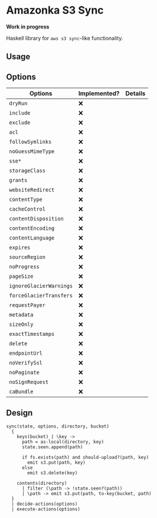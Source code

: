 # Amazonka S3 Sync

**Work in progress**

Haskell library for `aws s3 sync`-like functionality.

## Usage

## Options

| Options | Implemented? | Details |
| --- | --- | --- |
| `dryRun` | :x: | |
| `include`| :x: | |
| `exclude`| :x: | |
| `acl`| :x: | |
| `followSymlinks`| :x: | |
| `noGuessMimeType`| :x: | |
| `sse*`| :x: | |
| `storageClass`| :x: | |
| `grants`| :x: | |
| `websiteRedirect`| :x: | |
| `contentType`| :x: | |
| `cacheControl`| :x: | |
| `contentDisposition`| :x: | |
| `contentEncoding`| :x: | |
| `contentLanguage`| :x: | |
| `expires`| :x: | |
| `sourceRegion`| :x: | |
| `noProgress`| :x: | |
| `pageSize`| :x: | |
| `ignoreGlacierWarnings`| :x: | |
| `forceGlacierTransfers`| :x: | |
| `requestPayer`| :x: | |
| `metadata`| :x: | |
| `sizeOnly`| :x: | |
| `exactTimestamps`| :x: | |
| `delete`| :x: | |
| `endpointUrl`| :x: | |
| `noVerifySsl`| :x: | |
| `noPaginate`| :x: | |
| `noSignRequest`| :x: | |
| `caBundle`| :x: | |

## Design

```
sync(state, options, directory, bucket)
  {
    keys(bucket) | \key ->
      path = as-local(directory, key)
      state.seen.append(path)

      if fs.exists(path) and should-upload?(path, key)
        emit s3.put(path, key)
      else
        emit s3.delete(key)

    contents(directory)
      | filter (\path -> !state.seen?(path))
      | \path -> emit s3.put(path, to-key(bucket, path)
  }
  | decide-actions(options)
  | execute-actions(options)
```
